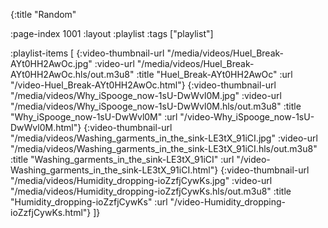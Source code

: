 {:title "Random"

:page-index 1001
:layout :playlist
:tags ["playlist"]

:playlist-items [
    {:video-thumbnail-url "/media/videos/Huel_Break-AYt0HH2AwOc.jpg"
	  :video-url "/media/videos/Huel_Break-AYt0HH2AwOc.hls/out.m3u8"
	  :title "Huel_Break-AYt0HH2AwOc"
	  :url "/video-Huel_Break-AYt0HH2AwOc.html"}
    {:video-thumbnail-url "/media/videos/Why_iSpooge_now-1sU-DwWvl0M.jpg"
	  :video-url "/media/videos/Why_iSpooge_now-1sU-DwWvl0M.hls/out.m3u8"
	  :title "Why_iSpooge_now-1sU-DwWvl0M"
	  :url "/video-Why_iSpooge_now-1sU-DwWvl0M.html"}
    {:video-thumbnail-url "/media/videos/Washing_garments_in_the_sink-LE3tX_91iCI.jpg"
	  :video-url "/media/videos/Washing_garments_in_the_sink-LE3tX_91iCI.hls/out.m3u8"
	  :title "Washing_garments_in_the_sink-LE3tX_91iCI"
	  :url "/video-Washing_garments_in_the_sink-LE3tX_91iCI.html"}
    {:video-thumbnail-url "/media/videos/Humidity_dropping-ioZzfjCywKs.jpg"
	  :video-url "/media/videos/Humidity_dropping-ioZzfjCywKs.hls/out.m3u8"
	  :title "Humidity_dropping-ioZzfjCywKs"
	  :url "/video-Humidity_dropping-ioZzfjCywKs.html"}
]}
